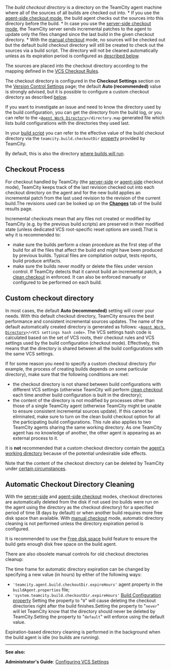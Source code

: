 [//]: # (title: Build Checkout Directory)
[//]: # (auxiliary-id: Build Checkout Directory)

<tag-list of="chapter" mode="tree" depth="4"/>


The _build checkout directory_ is a directory on the TeamCity agent machine where all of the sources of all builds are checked out into.
    * If you use the [agent-side checkout mode](vcs-checkout-mode.md), the build agent checks out the sources into this directory before the build.
    * In case you use the [server-side checkout mode](vcs-checkout-mode.md), the TeamCity server sends incremental patches to the agent to update only the files changed since the last build in the given checkout directory.
    * With the [manual checkout](vcs-checkout-mode.md) mode, no sources will be checked out but the default build checkout directory will still be created to check out the sources via a build script. The directory will not be cleaned automatically unless as its expiration period is configured as [described below](#Automatic+Checkout+Directory+Cleaning).

The sources are placed into the checkout directory according to the mapping defined in the [VCS Checkout Rules](vcs-checkout-rules.md).

The checkout directory is configured in the __Checkout Settings__ section on the [Version Control Settings](configuring-vcs-triggers.md) page; the default __Auto (recommended)__ value is strongly advised, but it is possible to configure a custom checkout directory as described [below](#Custom+checkout+directory).

If you want to investigate an issue and need to know the directory used by the build configuration, you can get the directory from the build log, or you can refer to the `<`[`Agent Work Directory`](agent-work-directory.md)`>/directory.map` generated file which lists build configurations with the directories they used last.

In your [build script](build-script-interaction-with-teamcity.md) you can refer to the effective value of the build checkout directory via the `teamcity.build.checkoutDir` [property](configuring-build-parameters.md) provided by TeamCity.

 By default, this is also the directory [where builds will run](build-working-directory.md).

## Checkout Process

For checkout handled by TeamCity (the [server-side](vcs-checkout-mode.md) or [agent-side](vcs-checkout-mode.md) checkout mode), TeamCity keeps track of the last revision checked out into each checkout directory on the agent and for the new build applies an incremental patch from the last used revision to the revision of the current build.The revisions used can be looked up on the __[Changes](working-with-build-results.md)__ tab of the build results page.

Incremental checkouts mean that any files not created or modified by TeamCity (e.g. by the previous build scripts) are preserved in their modified state (unless dedicated VCS root\-specific reset options are used).That is why it is recommended to:
* make sure the builds perform a clean procedure as the first step of the build for all the files that affect the build and might have been produced by previous builds. Typical files are compilation output, tests reports, build produce artifacts.
* make sure the builds never modify or delete the files under version control.
If TeamCity detects that it cannot build an incremental patch, a [clean checkout](clean-checkout.md) in enforced. It can also be enforced manually or configured to be performed on each build.

## Custom checkout directory

In most cases, the default __Auto (recommended)__ setting will cover your needs. With this default checkout directory, TeamCity ensures the best performance and consistent incremental sources updates. The name of the default automatically created directory is generated as follows: `<`[`Agent Work Directory`](agent-work-directory.md)`>/<VCS settings hash code>`. The VCS settings hash code is calculated based on the set of VCS roots, their checkout rules and VCS settings used by the build configuration (checkout mode). Effectively, this means that the directory is shared between all the build configurations with the same VCS settings.

If for some reason you need to specify a custom checkout directory (for example, the process of creating builds depends on some particular directory), make sure that the following conditions are met:
* the checkout directory is not shared between build configurations with different VCS settings (otherwise TeamCity will perform [clean checkout](clean-checkout.md) each time another build configuration is built in the directory);
* the content of the directory is not modified by processes other than those of a single TeamCity agent (otherwise TeamCity might be unable to ensure consistent incremental sources update). If this cannot be eliminated, make sure to turn on the clean build checkout option for all the participating build configurations. This rule also applies to two TeamCity agents sharing the same working directory. As one TeamCity agent has no knowledge of another, the other agent is appearing as an external process to it.

<warning>

It is __not__ recommended that a custom checkout directory contain the [agent's working directory](build-working-directory.md) because of the potential undesirable side effects.
</warning>

 Note that the content of the checkout directory can be deleted by TeamCity under [certain circumstances](clean-checkout.md).

## Automatic Checkout Directory Cleaning

With the [server-side](vcs-checkout-mode.md) and [agent-side checkout](vcs-checkout-mode.md) modes, checkout directories are automatically deleted from the disk if not used (no builds were run on the agent using the directory as the checkout directory) for a specified period of time (8 days by default) or when another build requires more free disk space than available. With [manual checkout](vcs-checkout-mode.md) mode, automatic directory cleaning is not performed unless the directory expiration period is configured.

It is recommended to use the [Free disk space](free-disk-space.md) build feature to ensure the build gets enough disk free space on the build agent.


[//]: # (Internal note. Do not delete. "Build Checkout Directoryd30e211.txt")    




There are also obsolete manual controls for old checkout directories cleanup:

The time frame for automatic directory expiration can be changed by specifying a new value (in hours) by either of the following ways:
* `'teamcity.agent.build.checkoutDir.expireHours'` agent property in the `buildAgent.properties` file;
* `'system.teamcity.build.checkoutDir.expireHours'` [Build Configuration property](configuring-build-parameters.md)
Setting the property to "`0`" will cause deleting the checkout directories right after the build finishes.Setting the property to "`never`" will let TeamCity know that the directory should never be deleted by TeamCity.Setting the property to "`default`" will enforce using the default value.

Expiration\-based directory cleaning is performed in the background when the build agent is idle (no builds are running).





 __  __

__See also:__

__Administrator's Guide__: [Configuring VCS Settings](configuring-vcs-settings.md) 